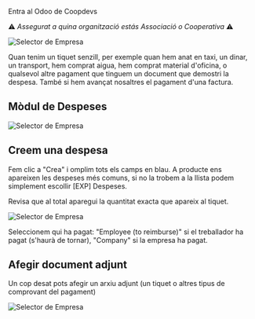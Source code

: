 Entra al Odoo de Coopdevs

:warning: _Assegurat a quina organització estás Associació o Cooperativa_ :warning:

![Selector de Empresa](https://github.com/coopdevs/handbook/wiki/img/selector_company.png)

Quan tenim un tiquet senzill, per exemple quan hem anat en taxi, un dinar, un transport, hem comprat aigua, hem comprat material d'oficina, o qualsevol altre pagament que tinguem un document que demostri la despesa.  També si hem avançat nosaltres el pagament d'una factura. 

## Mòdul de Despeses
![Selector de Empresa](https://github.com/coopdevs/handbook/wiki/img/Despeses.gif)

## Creem una despesa 
Fem clic a "Crea" i omplim tots els camps en blau. A producte ens apareixen les despeses més comuns, si no la trobem a la llista podem simplement escollir [EXP] Despeses. 

Revisa que al total aparegui la quantitat exacta que apareix al tiquet.

![Selector de Empresa](https://github.com/coopdevs/handbook/wiki/img/crear_despesa.png)

Seleccionem qui ha pagat: "Employee (to reimburse)" si el treballador ha pagat (s'haurà de tornar), "Company" si la empresa ha pagat. 

## Afegir document adjunt

Un cop desat pots afegir un arxiu adjunt (un tiquet o altres tipus de comprovant del pagament)

![Selector de Empresa](https://github.com/coopdevs/handbook/wiki/img/adjuntar_despesa.png)


